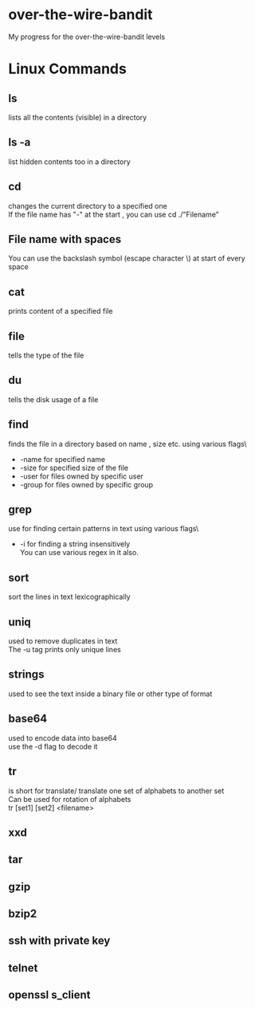 # over-the-wire-bandit
My progress for the over-the-wire-bandit levels
# Linux Commands
## ls
lists all the contents (visible) in a directory
## ls -a
list hidden contents too in a directory
## cd 
changes the current directory to a specified one\
If the file name has "-" at the start , you can use cd ./"Filename"
## File name with spaces 
You can use the backslash symbol (escape character \\) at start of every space
## cat
prints content of a specified file
## file
tells the type of the file
## du
tells the disk usage of a file
## find
finds the file in a directory based on name , size etc. using various flags\
- \-name for specified name
- \-size for specified size of the file
- \-user for files owned by specific user
- \-group for files owned by specific group
## grep
use for finding certain patterns in text using various flags\
- \-i for finding a string insensitively\
You can use various regex in it also. 
## sort
sort the lines in text lexicographically
## uniq
used to remove duplicates in text\
The -u tag prints only unique lines
## strings
used to see the text inside a binary file or other type of format
## base64
used to encode data into base64\
use the -d flag to decode it
## tr
is short for translate/
translate one set of alphabets to another set\
Can be used for rotation of alphabets \
tr \[set1\] \[set2\] \<filename\>
## xxd
## tar
## gzip
## bzip2
## ssh with private key
## telnet
## openssl s_client
 

